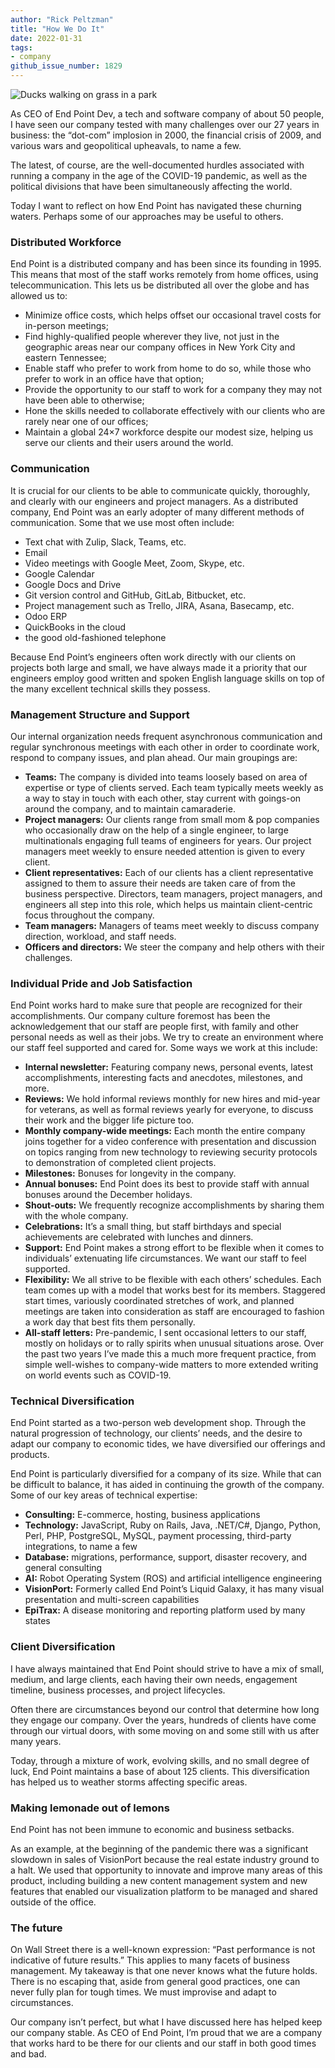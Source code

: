 ```yaml
---
author: "Rick Peltzman"
title: "How We Do It"
date: 2022-01-31
tags:
- company
github_issue_number: 1829
---
```


![Ducks walking on grass in a park](/blog/2022/01/how-we-do-it/20220108_221337-sm.webp)

<!-- Photo by Jon Jensen -->

As CEO of End Point Dev, a tech and software company of about 50 people, I have seen our company tested with many challenges over our 27 years in business: the “dot-com” implosion in 2000, the financial crisis of 2009, and various wars and geopolitical upheavals, to name a few.

The latest, of course, are the well-documented hurdles associated with running a company in the age of the COVID-19 pandemic, as well as the political divisions that have been simultaneously affecting the world.

Today I want to reflect on how End Point has navigated these churning waters. Perhaps some of our approaches may be useful to others.

### Distributed Workforce

End Point is a distributed company and has been since its founding in 1995. This means that most of the staff works remotely from home offices, using telecommunication. This lets us be distributed all over the globe and has allowed us to:

- Minimize office costs, which helps offset our occasional travel costs for in-person meetings;
- Find highly-qualified people wherever they live, not just in the geographic areas near our company offices in New York City and eastern Tennessee;
- Enable staff who prefer to work from home to do so, while those who prefer to work in an office have that option;
- Provide the opportunity to our staff to work for a company they may not have been able to otherwise;
- Hone the skills needed to collaborate effectively with our clients who are rarely near one of our offices;
- Maintain a global 24×7 workforce despite our modest size, helping us serve our clients and their users around the world.

### Communication

It is crucial for our clients to be able to communicate quickly, thoroughly, and clearly with our engineers and project managers. As a distributed company, End Point was an early adopter of many different methods of communication. Some that we use most often include:

- Text chat with Zulip, Slack, Teams, etc.
- Email
- Video meetings with Google Meet, Zoom, Skype, etc.
- Google Calendar
- Google Docs and Drive
- Git version control and GitHub, GitLab, Bitbucket, etc.
- Project management such as Trello, JIRA, Asana, Basecamp, etc.
- Odoo ERP
- QuickBooks in the cloud
- the good old-fashioned telephone

Because End Point’s engineers often work directly with our clients on projects both large and small, we have always made it a priority that our engineers employ good written and spoken English language skills on top of the many excellent technical skills they possess.

### Management Structure and Support

Our internal organization needs frequent asynchronous communication and regular synchronous meetings with each other in order to coordinate work, respond to company issues, and plan ahead. Our main groupings are:

- **Teams:** The company is divided into teams loosely based on area of expertise or type of clients served. Each team typically meets weekly as a way to stay in touch with each other, stay current with goings-on around the company, and to maintain camaraderie.
- **Project managers:** Our clients range from small mom & pop companies who occasionally draw on the help of a single engineer, to large multinationals engaging full teams of engineers for years. Our project managers meet weekly to ensure needed attention is given to every client.
- **Client representatives:** Each of our clients has a client representative assigned to them to assure their needs are taken care of from the business perspective. Directors, team managers, project managers, and engineers all step into this role, which helps us maintain client-centric focus throughout the company.
- **Team managers:** Managers of teams meet weekly to discuss company direction, workload, and staff needs.
- **Officers and directors:** We steer the company and help others with their challenges.

### Individual Pride and Job Satisfaction

End Point works hard to make sure that people are recognized for their accomplishments. Our company culture foremost has been the acknowledgement that our staff are people first, with family and other personal needs as well as their jobs. We try to create an environment where our staff feel supported and cared for. Some ways we work at this include:

- **Internal newsletter:** Featuring company news, personal events, latest accomplishments, interesting facts and anecdotes, milestones, and more.
- **Reviews:** We hold informal reviews monthly for new hires and mid-year for veterans, as well as formal reviews yearly for everyone, to discuss their work and the bigger life picture too.
- **Monthly company-wide meetings:** Each month the entire company joins together for a video conference with presentation and discussion on topics ranging from new technology to reviewing security protocols to demonstration of completed client projects.
- **Milestones:** Bonuses for longevity in the company.
- **Annual bonuses:** End Point does its best to provide staff with annual bonuses around the December holidays.
- **Shout-outs:** We frequently recognize accomplishments by sharing them with the whole company.
- **Celebrations:** It’s a small thing, but staff birthdays and special achievements are celebrated with lunches and dinners.
- **Support:** End Point makes a strong effort to be flexible when it comes to individuals’ extenuating life circumstances. We want our staff to feel supported.
- **Flexibility:** We all strive to be flexible with each others’ schedules. Each team comes up with a model that works best for its members. Staggered start times, variously coordinated stretches of work, and planned meetings are taken into consideration as staff are encouraged to fashion a work day that best fits them personally.
- **All-staff letters:** Pre-pandemic, I sent occasional letters to our staff, mostly on holidays or to rally spirits when unusual situations arose. Over the past two years I’ve made this a much more frequent practice, from simple well-wishes to company-wide matters to more extended writing on world events such as COVID-19.

### Technical Diversification

End Point started as a two-person web development shop. Through the natural progression of technology, our clients’ needs, and the desire to adapt our company to economic tides, we have diversified our offerings and products.

End Point is particularly diversified for a company of its size. While that can be difficult to balance, it has aided in continuing the growth of the company. Some of our key areas of technical expertise:

- **Consulting:** E-commerce, hosting, business applications
- **Technology:** JavaScript, Ruby on Rails, Java, .NET/C#, Django, Python, Perl, PHP, PostgreSQL, MySQL, payment processing, third-party integrations, to name a few
- **Database:** migrations, performance, support, disaster recovery, and general consulting
- **AI:** Robot Operating System (ROS) and artificial intelligence engineering
- **VisionPort:** Formerly called End Point’s Liquid Galaxy, it has many visual presentation and multi-screen capabilities
- **EpiTrax:** A disease monitoring and reporting platform used by many states

### Client Diversification

I have always maintained that End Point should strive to have a mix of small, medium, and large clients, each having their own needs, engagement timeline, business processes, and project lifecycles.

Often there are circumstances beyond our control that determine how long they engage our company. Over the years, hundreds of clients have come through our virtual doors, with some moving on and some still with us after many years.

Today, through a mixture of work, evolving skills, and no small degree of luck, End Point maintains a base of about 125 clients. This diversification has helped us to weather storms affecting specific areas.

### Making lemonade out of lemons

End Point has not been immune to economic and business setbacks.

As an example, at the beginning of the pandemic there was a significant slowdown in sales of VisionPort because the real estate industry ground to a halt. We used that opportunity to innovate and improve many areas of this product, including building a new content management system and new features that enabled our visualization platform to be managed and shared outside of the office.

### The future

On Wall Street there is a well-known expression: “Past performance is not indicative of future results.” This applies to many facets of business management. My takeaway is that one never knows what the future holds. There is no escaping that, aside from general good practices, one can never fully plan for tough times. We must improvise and adapt to circumstances.

Our company isn’t perfect, but what I have discussed here has helped keep our company stable. As CEO of End Point, I’m proud that we are a company that works hard to be there for our clients and our staff in both good times and bad.
